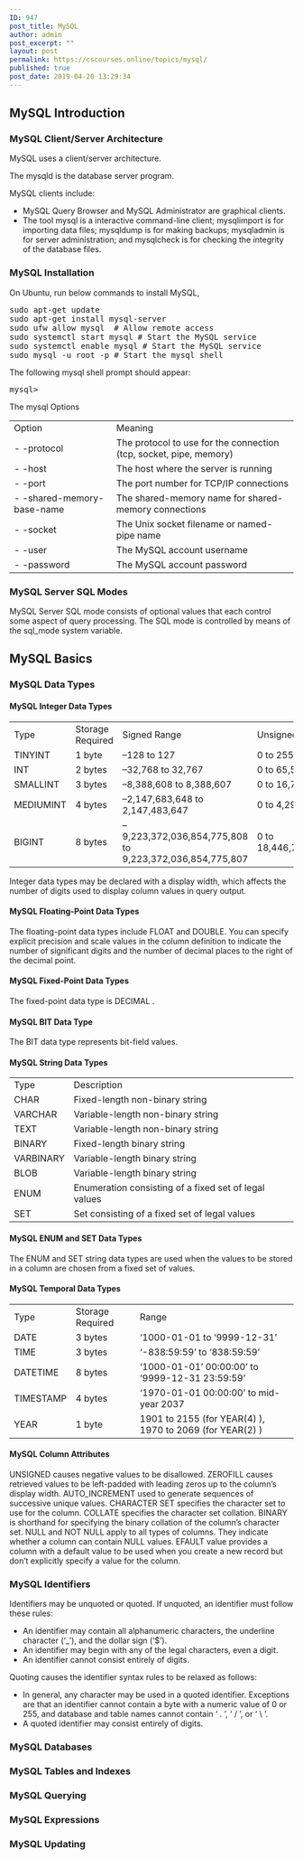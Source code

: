 ```yaml
---
ID: 947
post_title: MySQL
author: admin
post_excerpt: ""
layout: post
permalink: https://cscourses.online/topics/mysql/
published: true
post_date: 2019-04-20 13:29:34
---
```

<h2>MySQL Introduction</h2>

<h3>MySQL Client/Server Architecture</h3>
<p>MySQL uses a client/server architecture. </p>
<p>The mysqld is the database server program. </p>
<p>MySQL clients include:</p> 
<ul>
<li>MySQL Query Browser and MySQL Administrator are graphical clients.</li>
<li>The tool mysql is a interactive command-line client; mysqlimport is for importing data files; mysqldump is for making backups; mysqladmin is for server administration; and
mysqlcheck is for checking the integrity of the database files.
</ul>

<h3>MySQL Installation</h3>
<p>On Ubuntu, run below commands to install MySQL,</p>
<pre>
sudo apt-get update
sudo apt-get install mysql-server
sudo ufw allow mysql  # Allow remote access
sudo systemctl start mysql # Start the MySQL service
sudo systemctl enable mysql # Start the MySQL service
sudo mysql -u root -p # Start the mysql shell
</pre> 
<p>The following mysql shell prompt should appear:</p>
<pre>
mysql>
</pre>
<p>The mysql Options</p>
<table>
<tr><td>Option</td><td> Meaning</td></tr>
<tr><td>- -protocol</td><td> The protocol to use for the connection (tcp, socket, pipe, memory)</td></tr>
<tr><td>- -host</td><td> The host where the server is running</td></tr>
<tr><td>- -port</td><td> The port number for TCP/IP connections</td></tr>
<tr><td>- -shared-memory-base-name</td><td> The shared-memory name for shared-memory connections</td></tr>
<tr><td>- -socket</td><td> The Unix socket filename or named-pipe name</td></tr>
<tr><td>- -user</td><td> The MySQL account username</td></tr>
<tr><td>- -password</td><td> The MySQL account password</td></tr>
</table>

<h3>MySQL Server SQL Modes</h3>
<p>MySQL Server SQL mode consists of optional values that each control some aspect of query processing. The SQL mode is controlled by means of the sql_mode system variable. </p>


<h2>MySQL Basics</h2>

<h3>MySQL Data Types</h3>
<h4>MySQL Integer Data Types</h4>
<table>
<tr><td>Type</td><td>Storage Required</td><td>Signed Range</td><td>Unsigned Range</td></tr>
<tr><td>TINYINT</td><td>1 byte</td><td>–128 to 127</td><td>0 to 255</td></tr>
<tr><td>INT</td><td>2 bytes</td><td>–32,768 to 32,767</td><td>0 to 65,535</td></tr>
<tr><td>SMALLINT</td><td>3 bytes</td><td>–8,388,608 to 8,388,607</td><td>0 to 16,777,215</td></tr>
<tr><td>MEDIUMINT</td><td>4 bytes</td><td>–2,147,683,648 to 2,147,483,647</td><td>0 to 4,294,967,295</td></tr>
<tr><td>BIGINT</td><td>8 bytes</td><td>–9,223,372,036,854,775,808 to 9,223,372,036,854,775,807</td><td>0 to 18,446,744,073,709,551,615</td></tr>
</table>
<p>Integer data types may be declared with a display width, which affects the number of digits
used to display column values in query output.</p>
<h4>MySQL Floating-Point Data Types</h4>
<p>The floating-point data types include FLOAT and DOUBLE. You can specify explicit precision and scale values in the column definition to indicate the number of significant digits and the number of decimal places to the right of the decimal point.</p>
<h4>MySQL Fixed-Point Data Types</h4>
<p>The fixed-point data type is DECIMAL .</p>

<h4>MySQL BIT Data Type</h4>
<p>The BIT data type represents bit-field values.</p>

<h4>MySQL String Data Types</h4>
<table>
<tr><td>Type</td><td>Description</td></tr>
<tr><td>CHAR</td><td>Fixed-length non-binary string</td></tr>
<tr><td>VARCHAR</td><td>Variable-length non-binary string</td></tr>
<tr><td>TEXT</td><td>Variable-length non-binary string</td></tr>
<tr><td>BINARY</td><td>Fixed-length binary string</td></tr>
<tr><td>VARBINARY</td><td>Variable-length binary string</td></tr>
<tr><td>BLOB</td><td>Variable-length binary string</td></tr>
<tr><td>ENUM</td><td>Enumeration consisting of a fixed set of legal values</td></tr>
<tr><td>SET</td><td>Set consisting of a fixed set of legal values</td></tr>
</table>

<h4>MySQL ENUM and SET Data Types</h4>
<p>The ENUM and SET string data types are used when the values to be stored in a column are
chosen from a fixed set of values.</p>

<h4>MySQL Temporal Data Types</h4>
<table>
<tr><td>Type</td><td>Storage Required</td><td>Range</td></tr>
<tr><td>DATE</td><td>3 bytes</td><td>‘1000-01-01 to ‘9999-12-31’</td></tr>
<tr><td>TIME</td><td>3 bytes</td><td>‘-838:59:59’ to ‘838:59:59’</td></tr>
<tr><td>DATETIME</td><td>8 bytes</td><td>‘1000-01-01’ 00:00:00’ to ‘9999-12-31 23:59:59’</td></tr>
<tr><td>TIMESTAMP</td><td>4 bytes</td><td>‘1970-01-01 00:00:00’ to mid-year 2037</td></tr>
<tr><td>YEAR</td><td>1 byte</td><td>1901 to 2155 (for YEAR(4) ), 1970 to 2069 (for YEAR(2) )</td></tr>
</table>

<h4>MySQL Column Attributes</h4>
UNSIGNED causes negative values to be disallowed.
ZEROFILL causes retrieved values to be left-padded with leading zeros up to the column’s
display width. 
AUTO_INCREMENT used to generate sequences of successive unique values. 
CHARACTER SET specifies the character set to use for the column. 
COLLATE specifies the character set collation.
BINARY is shorthand for specifying the binary collation of the column’s character set.
NULL and NOT NULL apply to all types of columns. They indicate whether a column can
contain NULL values.
EFAULT value provides a column with a default value to be used when you create a new
record but don’t explicitly specify a value for the column.

<h3>MySQL Identifiers</h3>
<p>Identifiers may be unquoted or quoted. If unquoted, an identifier must follow these rules:
<ul>
<li>An identifier may contain all alphanumeric characters, the underline character (‘_’), and
the dollar sign (‘$’).</li>
<li>An identifier may begin with any of the legal characters, even a digit. </li>
<li>An identifier cannot consist entirely of digits.</li>
</ul>
<p>Quoting causes the identifier syntax rules to be relaxed as follows:</p>
<ul>
<li>In general, any character may be used in a quoted identifier. Exceptions are that an
identifier cannot contain a byte with a numeric value of 0 or 255, and database and
table names cannot contain ‘ . ’, ‘ / ’, or ‘ \ ’.</li>
<li>A quoted identifier may consist entirely of digits.</li>
</ul>

<h3>MySQL Databases</h3>
<h3>MySQL Tables and Indexes</h3>
<h3>MySQL Querying</h3>
<h3>MySQL Expressions</h3>
<h3>MySQL Updating</h3>